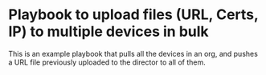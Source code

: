 # Playbook to upload files (URL, Certs, IP) to multiple devices in bulk

This is an example playbook that pulls all the devices in an org, and pushes a URL file previously uploaded to the director to all of them.
